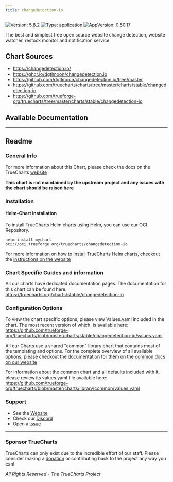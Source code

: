 ```yaml
---
title: changedetection-io
---
```


![Version: 5.8.2](https://img.shields.io/badge/Version-5.8.2-informational?style=flat-square) ![Type: application](https://img.shields.io/badge/Type-application-informational?style=flat-square) ![AppVersion: 0.50.17](https://img.shields.io/badge/AppVersion-0.50.17-informational?style=flat-square)

The best and simplest free open source website change detection, website watcher, restock monitor and notification service

## Chart Sources

- https://changedetection.io/
- https://ghcr.io/dgtlmoon/changedetection.io
- https://github.com/dgtlmoon/changedetection.io/tree/master
- https://github.com/truecharts/charts/tree/master/charts/stable/changedetection-io
- https://github.com/trueforge-org/truecharts/tree/master/charts/stable/changedetection-io

## Available Documentation



---

## Readme


### General Info

For more information about this Chart, please check the docs on the TrueCharts [website](https://truecharts.org/charts/stable/changedetection-io)

**This chart is not maintained by the upstream project and any issues with the chart should be raised [here](https://github.com/trueforge-org/truecharts/issues/new/choose)**

### Installation

#### Helm-Chart installation

To install TrueCharts Helm charts using Helm, you can use our OCI Repository.

`helm install mychart oci://oci.trueforge.org/truecharts/changedetection-io`

For more information on how to install TrueCharts Helm charts, checkout the [instructions on the website](https://truecharts.org/guides/)

### Chart Specific Guides and information

All our charts have dedicated documentation pages.
The documentation for this chart can be found here:
https://truecharts.org/charts/stable/changedetection-io

### Configuration Options

To view the chart specific options, please view Values.yaml included in the chart.
The most recent version of which, is available here: https://github.com/trueforge-org/truecharts/blob/master/charts/stable/changedetection-io/values.yaml

All our Charts use a shared "common" library chart that contains most of the templating and options.
For the complete overview of all available options, please checkout the documentation for them on the [common docs on our website](https://truecharts.org/common/)

For information about the common chart and all defaults included with it, please review its values.yaml file available here: https://github.com/trueforge-org/truecharts/blob/master/charts/library/common/values.yaml

### Support

- See the [Website](https://truecharts.org)
- Check our [Discord](https://discord.gg/tVsPTHWTtr)
- Open a [issue](https://github.com/trueforge-org/truecharts/issues/new/choose)

---

### Sponsor TrueCharts

TrueCharts can only exist due to the incredible effort of our staff.
Please consider making a [donation](https://truecharts.org/general/sponsor/) or contributing back to the project any way you can!

_All Rights Reserved - The TrueCharts Project_
